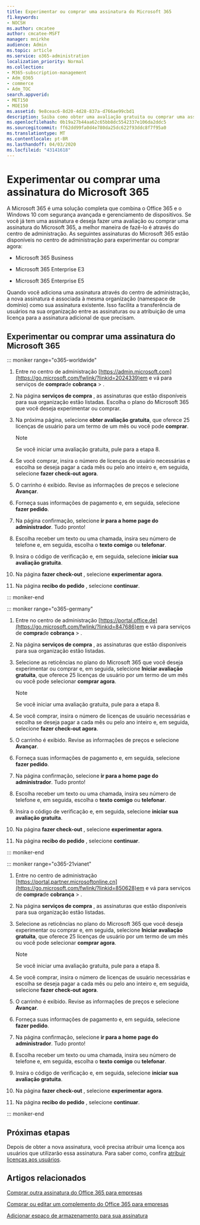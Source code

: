 ```yaml
---
title: Experimentar ou comprar uma assinatura do Microsoft 365
f1.keywords:
- NOCSH
ms.author: cmcatee
author: cmcatee-MSFT
manager: mnirkhe
audience: Admin
ms.topic: article
ms.service: o365-administration
localization_priority: Normal
ms.collection:
- M365-subscription-management
- Adm_O365
- commerce
- Adm_TOC
search.appverid:
- MET150
- MOE150
ms.assetid: 9e8ceac6-8d20-4d28-837a-d766ae99cbd1
description: Saiba como obter uma avaliação gratuita ou comprar uma assinatura para o Microsoft 365.
ms.openlocfilehash: 0b19a27b44aa62c65bb8dc5542337e106da2ddc5
ms.sourcegitcommit: ff62dd99fa0d4e780da25dc622f93ddc8f7f95a0
ms.translationtype: MT
ms.contentlocale: pt-BR
ms.lasthandoff: 04/03/2020
ms.locfileid: "43141618"
---
```

# <a name="try-or-buy-a-microsoft-365-subscription"></a>Experimentar ou comprar uma assinatura do Microsoft 365

A Microsoft 365 é uma solução completa que combina o Office 365 e o Windows 10 com segurança avançada e gerenciamento de dispositivos. Se você já tem uma assinatura e deseja fazer uma avaliação ou comprar uma assinatura do Microsoft 365, a melhor maneira de fazê-lo é através do centro de administração. As seguintes assinaturas do Microsoft 365 estão disponíveis no centro de administração para experimentar ou comprar agora:
  
- Microsoft 365 Business

- Microsoft 365 Enterprise E3

- Microsoft 365 Enterprise E5

Quando você adiciona uma assinatura através do centro de administração, a nova assinatura é associada à mesma organização (namespace de domínio) como sua assinatura existente. Isso facilita a transferência de usuários na sua organização entre as assinaturas ou a atribuição de uma licença para a assinatura adicional de que precisam.
  
## <a name="try-or-buy-a-microsoft-365-subscription"></a>Experimentar ou comprar uma assinatura do Microsoft 365

::: moniker range="o365-worldwide"

1. Entre no centro de administração [https://admin.microsoft.com](https://go.microsoft.com/fwlink/?linkid=2024339)em e vá para serviços de **compra**de **cobrança** \> .

2. Na página **serviços de compra** , as assinaturas que estão disponíveis para sua organização estão listadas. Escolha o plano do Microsoft 365 que você deseja experimentar ou comprar.

3. Na próxima página, selecione **obter avaliação gratuita**, que oferece 25 licenças de usuário para um termo de um mês ou você pode **comprar**.

    > [!NOTE]
    > Se você iniciar uma avaliação gratuita, pule para a etapa 8.
  
4. Se você comprar, insira o número de licenças de usuário necessárias e escolha se deseja pagar a cada mês ou pelo ano inteiro e, em seguida, selecione **fazer check-out agora**.

5. O carrinho é exibido. Revise as informações de preços e selecione **Avançar**.

6. Forneça suas informações de pagamento e, em seguida, selecione **fazer pedido**.

7. Na página confirmação, selecione **ir para a home page do administrador**. Tudo pronto!

8. Escolha receber um texto ou uma chamada, insira seu número de telefone e, em seguida, escolha o **texto comigo** ou **telefonar**.

9. Insira o código de verificação e, em seguida, selecione **iniciar sua avaliação gratuita**.

10. Na página **fazer check-out** , selecione **experimentar agora**.

11. Na página **recibo do pedido** , selecione **continuar**.

::: moniker-end

::: moniker range="o365-germany"

1. Entre no centro de administração [https://portal.office.de](https://go.microsoft.com/fwlink/?linkid=847686)em e vá para serviços de **compra**de **cobrança** \> .

2. Na página **serviços de compra** , as assinaturas que estão disponíveis para sua organização estão listadas.

3. Selecione as reticências no plano do Microsoft 365 que você deseja experimentar ou comprar e, em seguida, selecione **Iniciar avaliação gratuita**, que oferece 25 licenças de usuário por um termo de um mês ou você pode selecionar **comprar agora**.

    > [!NOTE]
    > Se você iniciar uma avaliação gratuita, pule para a etapa 8.
  
4. Se você comprar, insira o número de licenças de usuário necessárias e escolha se deseja pagar a cada mês ou pelo ano inteiro e, em seguida, selecione **fazer check-out agora**.

5. O carrinho é exibido. Revise as informações de preços e selecione **Avançar**.

6. Forneça suas informações de pagamento e, em seguida, selecione **fazer pedido**.

7. Na página confirmação, selecione **ir para a home page do administrador**. Tudo pronto!

8. Escolha receber um texto ou uma chamada, insira seu número de telefone e, em seguida, escolha o **texto comigo** ou **telefonar**.

9. Insira o código de verificação e, em seguida, selecione **iniciar sua avaliação gratuita**.

10. Na página **fazer check-out** , selecione **experimentar agora**.

11. Na página **recibo do pedido** , selecione **continuar**.

::: moniker-end

::: moniker range="o365-21vianet"

1. Entre no centro de administração [https://portal.partner.microsoftonline.cn](https://go.microsoft.com/fwlink/?linkid=850628)em e vá para serviços de **compra**de **cobrança** \> .

2. Na página **serviços de compra** , as assinaturas que estão disponíveis para sua organização estão listadas. 

3. Selecione as reticências no plano do Microsoft 365 que você deseja experimentar ou comprar e, em seguida, selecione **Iniciar avaliação gratuita**, que oferece 25 licenças de usuário por um termo de um mês ou você pode selecionar **comprar agora**.

    > [!NOTE]
    > Se você iniciar uma avaliação gratuita, pule para a etapa 8.
  
4. Se você comprar, insira o número de licenças de usuário necessárias e escolha se deseja pagar a cada mês ou pelo ano inteiro e, em seguida, selecione **fazer check-out agora**.

5. O carrinho é exibido. Revise as informações de preços e selecione **Avançar**.

6. Forneça suas informações de pagamento e, em seguida, selecione **fazer pedido**.

7. Na página confirmação, selecione **ir para a home page do administrador**. Tudo pronto!

8. Escolha receber um texto ou uma chamada, insira seu número de telefone e, em seguida, escolha o **texto comigo** ou **telefonar**.

9. Insira o código de verificação e, em seguida, selecione **iniciar sua avaliação gratuita**.

10. Na página **fazer check-out** , selecione **experimentar agora**.

11. Na página **recibo do pedido** , selecione **continuar**.

::: moniker-end

## <a name="next-steps"></a>Próximas etapas

Depois de obter a nova assinatura, você precisa atribuir uma licença aos usuários que utilizarão essa assinatura. Para saber como, confira [atribuir licenças aos usuários](../admin/manage/assign-licenses-to-users.md).

## <a name="related-articles"></a>Artigos relacionados

[Comprar outra assinatura do Office 365 para empresas](buy-another-subscription.md)

[Comprar ou editar um complemento do Office 365 para empresas](buy-or-edit-an-add-on.md)

[Adicionar espaço de armazenamento para sua assinatura](add-storage-space.md)